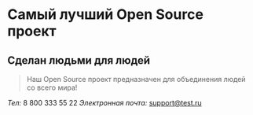 # Самый лучший Open Source проект

## Сделан людьми для людей

> Наш Open Source проект предназначен для объединения людей со всего мира!

*Тел:* 8 800 333 55 22
*Электронная почта:* support@test.ru
